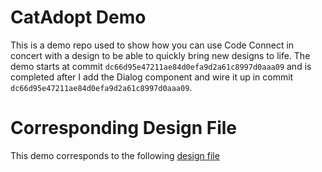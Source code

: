 # CatAdopt Demo

This is a demo repo used to show how you can use Code Connect in concert with a
design to be able to quickly bring new designs to life. The demo starts at
commit `dc66d95e47211ae84d0efa9d2a61c8997d0aaa09` and is completed after I
add the Dialog component and wire it up in commit `dc66d95e47211ae84d0efa9d2a61c8997d0aaa09`.

# Corresponding Design File

This demo corresponds to the following [design file](https://www.figma.com/design/2DPEvvGWs0yNe986LT08T3/Cat-Adopt-%E2%80%94-HP?node-id=83-1134&m=dev)
